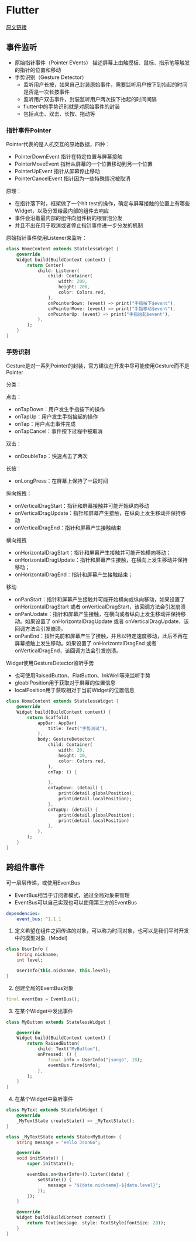 # Flutter

[原文链接](https://mp.weixin.qq.com/s?__biz=Mzg5MDAzNzkwNA==&mid=2247483795&idx=1&sn=4ea10f4d6987a592b84885a271219849&chksm=cfe3f26cf8947b7a75e567280cd86270bb7f32abdfb3c596e325459ce8599884396328efcc6e&scene=178&cur_album_id=1566028536430247937#rd)

## 事件监听

- 原始指针事件（Pointer EVents） 描述屏幕上由触摸板、鼠标、指示笔等触发的指针的位置和移动
- 手势识别（Gesture Detector）
  - 监听用户长按，如果自己封装原始事件，需要监听用户按下到抬起的时间是否是一次长按事件
  - 监听用户双击事件，封装监听用户两次按下抬起的时间间隔
  - flutter中的手势识别就是对原始事件的封装
  - 包括点击、双击、长按、拖动等

### 指针事件Pointer

Pointer代表的是人机交互的原始数据，四种：

- PointerDownEvent 指针在特定位置与屏幕接触
- PointerMoveEvent 指针从屏幕的一个位置移动到另一个位置
- PointerUpEvent 指针从屏幕停止移动
- PointerCancelEvent 指针因为一些特殊情况被取消

原理：

- 在指针落下时，框架做了一个hit test的操作，确定与屏幕接触的位置上有哪些Widget，以及分发给最内部的组件去响应
- 事件会沿着最内部的组件向组件树的根冒泡分发
- 并且不出在用于取消或者停止指针事件进一步分发的机制

原始指针事件使用Listener来监听：

```dart
class HomeContent extends StatelessWidget {
    @override
    Widget build(BuildContext context) {
        return Center(
            child: Listener(
                child: Container(
                    width: 200,
                    height: 200,
                    color: Colors.red,
                ),
                onPointerDown: (event) => print("手指按下$event"),
                onPointerMove: (event) => print("手指移动$event"),
                onPointerUp: (event) => print("手指抬起$event"),
            ),
        );
    }
}
```

### 手势识别

Gesture是对一系列Pointer的封装，官方建议在开发中尽可能使用Gesture而不是Pointer

分类：

点击：
- onTapDown：用户发生手指按下的操作
- onTapUp：用户发生手指抬起的操作
- onTap：用户点击事件完成
- onTapCancel：事件按下过程中被取消

双击：
- onDoubleTap：快速点击了两次

长按：
- onLongPress：在屏幕上保持了一段时间

纵向拖拽：
- onVerticalDragStart：指针和屏幕接触并可能开始纵向移动
- onVerticalDragUpdate：指针和屏幕产生接触，在纵向上发生移动并保持移动
- onVerticalDragEnd：指针和屏幕产生接触结束

横向拖拽
- onHorizontalDragStart：指针和屏幕产生接触并可能开始横向移动；
- onHorizontalDragUpdate：指针和屏幕产生接触，在横向上发生移动并保持移动；
- onHorizontalDragEnd：指针和屏幕产生接触结束；

移动
- onPanStart：指针和屏幕产生接触并可能开始横向或纵向移动，如果设置了onHorizontalDragStart 或者 onVerticalDragStart，该回调方法会引发崩溃
- onPanUodate：指针和屏幕产生接触，在横向或者纵向上发生移动并保持移动。如果设置了 onHorizontalDragUpdate 或者 onVerticalDragUpdate，该回调方法会引发崩溃。
- onPanEnd：指针先前和屏幕产生了接触，并且以特定速度移动，此后不再在屏幕接触上发生移动。如果设置了 onHorizontalDragEnd 或者 onVerticalDragEnd，该回调方法会引发崩溃。

Widget使用GestureDetector监听手势

- 也可使用RaisedButton、FlatButton、InkWell等来监听手势
- gloablPosition用于获取对于屏幕的位置信息
- localPosition用于获取相对于当前Widget的位置信息

```dart
class HomeContent extends StatelessWidget {
    @override
    Widget build(BuildContext context) {
        return Scaffold(
            appBar: AppBar(
                title: Text("手势测试"),
            ),
            body: GestureDetector(
                child: Container(
                    width: 20,
                    height: 20,
                    color: Colors.red,
                ),
                onTap: () {

                },
                onTapDown: (detail) {
                    print(detail.globalPosition);
                    print(detail.localPosition);
                },
                onTapUp: (detail) {
                    print(detail.globalPosition);
                    print(detail.localPosition)
                },
            ),
        );
    }
}
```

## 跨组件事件

可一层层传递，或使用EventBus

- EventBus相当于订阅者模式，通过全局对象来管理
- EventBus可以自己实现也可以使用第三方的EventBus

```yaml
dependencies:
    event_bus: ^1.1.1
```

1. 定义希望在组件之间传递的对象，可以称为时间对象，也可以是我们平时开发中的模型对象（Model)

```dart
class UserInfo {
    String nickname;
    int level;

    UserInfo(this.nickname, this.level);
}
```

2. 创建全局的EventBus对象

```dart
final eventBus = EventBus();
```

3. 在某个Widget中发出事件

```dart
class MyButton extends StatelessWidget {

    @override
    Widget build(BuildContext context) {
        return RaisedButton(
            child: Text("MyButton"),
            onPressed: () {
                final info = UserInfo("jsongo", 18);
                eventBus.fire(info);
            },
        );
    }
}

```

4. 在某个Widget中监听事件

```dart
class MyText extends StatefulWidget {
    @override
    _MyTextState createState() => _MyTextState();
}

class _MyTextState extends State<MyButton> {
    String message = "Hello JsonGo";

    @override
    void initState() {
        super.initState();

        eventBus.on<UserInfo>().listen((data) {
            setState(() {
                message = "${date.nickname}-${data.level}";
            });
        });
    }

    @override
    Widget build(BuildContext context) {
        return Text(message. style: TextStyle(fontSize: 20));
    }
}
```

